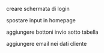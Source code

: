 creare schermata di login

spostare input in homepage

aggiungere bottoni invio sotto tabella

aggiungere email nei dati cliente
